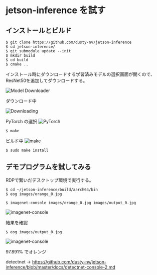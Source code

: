 # jetson-inference を試す

## インストールとビルド
```
$ git clone https://github.com/dusty-nv/jetson-inference
$ cd jetson-inference/
$ git submodule update --init
$ mkdir build
$ cd build
$ cmake ..
```

インストール時にダウンロードする学習済みモデルの選択画面が開くので、ResNet50を追加してダウンロードする。

![Model Downloader](images/jetson-inference-downloader.png)

ダウンロード中

![Downloading](images/jetson-inference-downloading.png)

PyTorch の選択
![PyTorch](images/jetson-inference-pytorch.png)

```
$ make
```

ビルド中
![make](images/jetson-inference-make.png)

```
$ sudo make install
```

## デモプログラムを試してみる

RDPで繋いだデスクトップ環境で実行する。

```
$ cd ~/jetson-inference/build/aarch64/bin
$ eog images/orange_0.jpg
```

```
$ imagenet-console images/orange_0.jpg images/output_0.jpg
```

![imagenet-console](images/jetson-inference-imagenet.png)

結果を確認
```
$ eog images/output_0.jpg
```

![imagenet-console](images/jetson-inference-output.png)

97.891% でオレンジ

detectnet -> https://github.com/dusty-nv/jetson-inference/blob/master/docs/detectnet-console-2.md

